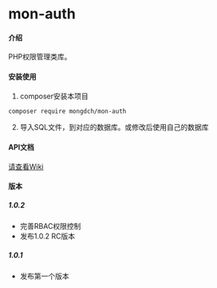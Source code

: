 # mon-auth

#### 介绍

PHP权限管理类库。

#### 安装使用

1. composer安装本项目

```bash
composer require mongdch/mon-auth
```

2. 导入SQL文件，到对应的数据库。或修改后使用自己的数据库

#### API文档

[请查看Wiki](https://gdmon.com) 


#### 版本

##### 1.0.2

* 完善RBAC权限控制
* 发布1.0.2 RC版本

##### 1.0.1

* 发布第一个版本